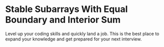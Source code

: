 # Stable Subarrays With Equal Boundary and Interior Sum

Level up your coding skills and quickly land a job. This is the best place to expand your knowledge and get prepared for your next interview.